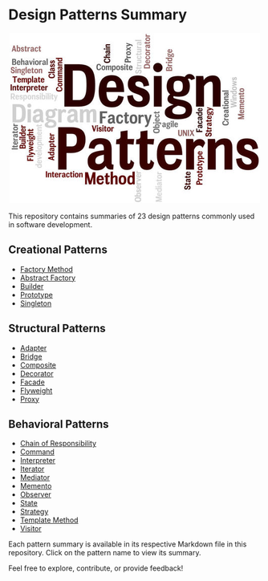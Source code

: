 # Design Patterns Summary

<p align="center">
  <img src="./photos/patterns-design.jpg" alt="Alt text" />
</p>

This repository contains summaries of 23 design patterns commonly used in software development.

## Creational Patterns

- [Factory Method](./creational/factory_method.md)
- [Abstract Factory](./creational/abstract_factory.md)
- [Builder](./creational/builder.md)
- [Prototype](./creational/prototype.md)
- [Singleton](./creational/singleton.md)

## Structural Patterns

- [Adapter](./structural/adapter.md)
- [Bridge](./structural/bridge.md)
- [Composite](./structural/composite.md)
- [Decorator](./structural/decorator.md)
- [Facade](./structural/facade.md)
- [Flyweight](./structural/flyweight.md)
- [Proxy](./structural/proxy.md)

## Behavioral Patterns

- [Chain of Responsibility](./behavioral/chain_of_responsibility.md)
- [Command](./behavioral/command.md)
- [Interpreter](./behavioral/interpreter.md)
- [Iterator](./behavioral/iterator.md)
- [Mediator](./behavioral/mediator.md)
- [Memento](./behavioral/memento.md)
- [Observer](./behavioral/observer.md)
- [State](./behavioral/state.md)
- [Strategy](./behavioral/strategy.md)
- [Template Method](./behavioral/template_method.md)
- [Visitor](./behavioral/visitor.md)

Each pattern summary is available in its respective Markdown file in this repository. Click on the pattern name to view its summary.

Feel free to explore, contribute, or provide feedback!
